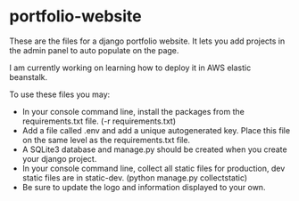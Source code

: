# portfolio-website
These are the files for a django portfolio website.  It lets you add projects in the admin panel to auto populate on the page.

I am currently working on learning how to deploy it in AWS elastic beanstalk.


To use these files you may:
 - In your console command line, install the packages from the requirements.txt file. (-r requirements.txt)
 - Add a file called .env and add a unique autogenerated key.  Place this file on the same level as the requirements.txt file.
 - A SQLite3 database and manage.py should be created when you create your django project.
 - In your console command line, collect all static files for production, dev static files are in static-dev. (python manage.py collectstatic)
 - Be sure to update the logo and information displayed to your own.
